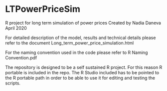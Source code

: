 # LTPowerPriceSim
R project for long term simulation of power prices
Created by Nadia Daneva
April 2020

For detailed description of the model, results and technical details please refer to
the document Long_term_power_price_simulation.html

For the naming convention used in the code please refer to R Naming Convention.pdf

The repository is designed to be a self sustained R project. For this reason R portable is 
included in the repo. The R Studio included has to be pointed to the R portable path in order
to be able to use it for editing and testing the scripts.


